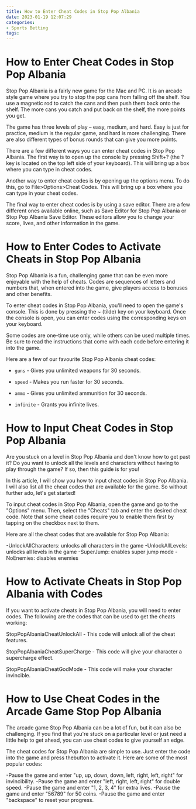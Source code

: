 ```yaml
---
title: How to Enter Cheat Codes in Stop Pop Albania
date: 2023-01-19 12:07:29
categories:
- Sports Betting
tags:
---
```



#  How to Enter Cheat Codes in Stop Pop Albania

Stop Pop Albania is a fairly new game for the Mac and PC. It is an arcade style game where you try to stop the pop cans from falling off the shelf. You use a magnetic rod to catch the cans and then push them back onto the shelf. The more cans you catch and put back on the shelf, the more points you get.

The game has three levels of play – easy, medium, and hard. Easy is just for practice, medium is the regular game, and hard is more challenging. There are also different types of bonus rounds that can give you more points.

There are a few different ways you can enter cheat codes in Stop Pop Albania. The first way is to open up the console by pressing Shift+? (the ? key is located on the top left side of your keyboard). This will bring up a box where you can type in cheat codes.

Another way to enter cheat codes is by opening up the options menu. To do this, go to File>Options>Cheat Codes. This will bring up a box where you can type in your cheat codes.

The final way to enter cheat codes is by using a save editor. There are a few different ones available online, such as Save Editor for Stop Pop Albania or Stop Pop Albania Save Editor. These editors allow you to change your score, lives, and other information in the game.

#  How to Enter Codes to Activate Cheats in Stop Pop Albania

Stop Pop Albania is a fun, challenging game that can be even more enjoyable with the help of cheats. Codes are sequences of letters and numbers that, when entered into the game, give players access to bonuses and other benefits.

To enter cheat codes in Stop Pop Albania, you'll need to open the game's console. This is done by pressing the ~ (tilde) key on your keyboard. Once the console is open, you can enter codes using the corresponding keys on your keyboard.

Some codes are one-time use only, while others can be used multiple times. Be sure to read the instructions that come with each code before entering it into the game.

Here are a few of our favourite Stop Pop Albania cheat codes:

* `guns` - Gives you unlimited weapons for 30 seconds.

* `speed` - Makes you run faster for 30 seconds.

* `ammo` - Gives you unlimited ammunition for 30 seconds.

* `infinite` - Grants you infinite lives.

#  How to Input Cheat Codes in Stop Pop Albania 

Are you stuck on a level in Stop Pop Albania and don't know how to get past it? Do you want to unlock all the levels and characters without having to play through the game? If so, then this guide is for you!

In this article, I will show you how to input cheat codes in Stop Pop Albania. I will also list all the cheat codes that are available for the game. So without further ado, let's get started!

To input cheat codes in Stop Pop Albania, open the game and go to the "Options" menu. Then, select the "Cheats" tab and enter the desired cheat code. Note that some cheat codes require you to enable them first by tapping on the checkbox next to them.

Here are all the cheat codes that are available for Stop Pop Albania:

-UnlockAllCharacters: unlocks all characters in the game
-UnlockAllLevels: unlocks all levels in the game
-SuperJump: enables super jump mode
-NoEnemies: disables enemies

#  How to Activate Cheats in Stop Pop Albania with Codes

If you want to activate cheats in Stop Pop Albania, you will need to enter codes. The following are the codes that can be used to get the cheats working:

StopPopAlbaniaCheatUnlockAll - This code will unlock all of the cheat features.

StopPopAlbaniaCheatSuperCharge - This code will give your character a supercharge effect.

StopPopAlbaniaCheatGodMode - This code will make your character invincible.

#  How to Use Cheat Codes in the Arcade Game Stop Pop Albania

The arcade game Stop Pop Albania can be a lot of fun, but it can also be challenging. If you find that you're stuck on a particular level or just need a little help to get ahead, you can use cheat codes to give yourself an edge.

The cheat codes for Stop Pop Albania are simple to use. Just enter the code into the game and press thebutton to activate it. Here are some of the most popular codes:

-Pause the game and enter "up, up, down, down, left, right, left, right" for invincibility.
-Pause the game and enter "left, right, left, right" for double speed.
-Pause the game and enter "1, 2, 3, 4" for extra lives.
-Pause the game and enter "56789" for 50 coins.
-Pause the game and enter "backspace" to reset your progress.
